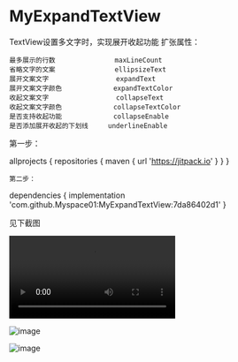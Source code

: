 # MyExpandTextView
TextView设置多文字时，实现展开收起功能
扩张属性：

    最多展示的行数               maxLineCount
    省略文字的文案               ellipsizeText
    展开文案文字                 expandText
    展开文案文字颜色             expandTextColor
    收起文案文字                 collapseText
    收起文案文字颜色             collapseTextColor
    是否支持收起功能             collapseEnable
    是否添加展开收起的下划线     underlineEnable

第一步：

allprojects {
	repositories {
			maven { url 'https://jitpack.io' }
		}
	}
    
    
    第二步：
   dependencies {
	        implementation 'com.github.Myspace01:MyExpandTextView:7da86402d1'
	}
    
    
    
见下截图

![](https://github.com/Myspace01/MyExpandTextView/blob/master/video.mp4)

![image](https://github.com/Myspace01/MyExpandTextView/blob/master/%E5%B1%95%E5%BC%80%E7%8A%B6%E6%80%81.jpg)

![image](https://github.com/Myspace01/MyExpandTextView/blob/master/%E6%94%B6%E8%B5%B7%E7%8A%B6%E6%80%81.png)










